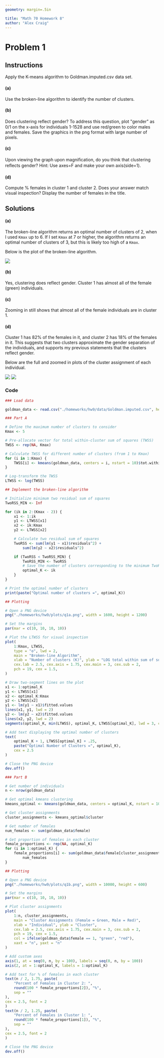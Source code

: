 ```yaml
---
geometry: margin=.5in

title: "Math 70 Homework 8"
author: "Alex Craig"
---
```


# Problem 1

## Instructions

Apply the K-means algorithm to Goldman.imputed.csv data set.

#### (a)

Use the broken-line algorithm to identify the number of clusters.

#### (b)

Does clustering reﬂect gender? To address this question, plot "gender" as 0/1 on the x-axis for individuals 1-1528 and use red/green to color males and females. Save the graphics in the png format with large number of pixels.

#### (c)

Upon viewing the graph upon magniﬁcation, do you think that clustering reﬂects gender? Hint: Use axes=F and make your own axis(side=1).

#### (d)

Compute % females in cluster 1 and cluster 2. Does your answer match visual inspection? Display the number of females in the title.

## Solutions

#### (a)

The broken-line algorithm returns an optimal number of clusters of 2, when I used `Kmax` up to 6. If I set `Kmax` at 7 or higher, the algorithm returns an optimal number of clusters of 3, but this is likely too high of a `Kmax`.

Below is the plot of the broken-line algorithm.

![](./plots/q1a.png)

#### (b)

Yes, clustering does reflect gender. Cluster $1$ has almost all of the female (green) individuals.

#### (c)

Zooming in still shows that almost all of the female individuals are in cluster $1$.

#### (d)

Cluster $1$ has $82\%$ of the females in it, and cluster $2$ has $18\%$ of the females in it. This suggests that two clusters approximate the gender separation of the individuals, and supports my previous statements that the clusters reflect gender.

Below are the full and zoomed in plots of the cluster assignment of each individual.

![](./plots/q1b.png)
![](./plots/q1b_close.png)

### Code

```r
### Load data

goldman_data <- read.csv("./homeworks/hw9/data/Goldman.imputed.csv", header = T)

### Part A

# Define the maximum number of clusters to consider
Kmax <- 5

# Pre-allocate vector for total within-cluster sum of squares (TWSS)
TWSS <- rep(NA, Kmax)

# Calculate TWSS for different number of clusters (from 1 to Kmax)
for (i in 1:Kmax) {
    TWSS[i] <- kmeans(goldman_data, centers = i, nstart = 10)$tot.withinss
}

# Log-transform the TWSS
LTWSS <- log(TWSS)

## Implement the broken-line algorithm

# Initialize minimum two residual sum of squares
TwoRSS_MIN <- Inf

for (ik in 2:(Kmax - 2)) {
    x1 <- 1:ik
    y1 <- LTWSS[x1]
    x2 <- ik:Kmax
    y2 <- LTWSS[x2]

    # Calculate two residual sum of squares
    TwoRSS <- sum(lm(y1 ~ x1)$residuals^2) +
        sum(lm(y2 ~ x2)$residuals^2)

    if (TwoRSS < TwoRSS_MIN) {
        TwoRSS_MIN <- TwoRSS
        # Save the number of clusters corresponding to the minimum TwoRSS
        optimal_K <- ik
    }
}

# Print the optimal number of clusters
print(paste("Optimal number of clusters =", optimal_K))

## Plotting

# Open a PNG device
png("./homeworks/hw9/plots/q1a.png", width = 1600, height = 1200)

# Set the margins
par(mar = c(10, 10, 10, 10))

# Plot the LTWSS for visual inspection
plot(
    1:Kmax, LTWSS,
    type = "o", lwd = 2,
    main = "Broken-line Algorithm",
    xlab = "Number of clusters (K)", ylab = "LOG total within sum of squares",
    cex.lab = 2.5, cex.axis = 1.75, cex.main = 3, cex.sub = 2,
    pch = 19, cex = 1.5,
)

# Draw two-segment lines on the plot
x1 <- 1:optimal_K
y1 <- LTWSS[x1]
x2 <- optimal_K:Kmax
y2 <- LTWSS[x2]
y1 <- lm(y1 ~ x1)$fitted.values
lines(x1, y1, lwd = 2)
y2 <- lm(y2 ~ x2)$fitted.values
lines(x2, y2, lwd = 2)
segments(optimal_K, min(LTWSS), optimal_K, LTWSS[optimal_K], lwd = 3, col = 2)

# Add text displaying the optimal number of clusters
text(
    optimal_K + 1, LTWSS[optimal_K] + .25,
    paste("Optimal Number of Clusters =", optimal_K),
    cex = 2.5
)

# Close the PNG device
dev.off()

### Part B

# Get number of individuals
n <- nrow(goldman_data)

# Get optimal kmeans clustering
kmeans_optimal <- kmeans(goldman_data, centers = optimal_K, nstart = 10)

# Get cluster assignments
cluster_assignments <- kmeans_optimal$cluster

# Get number of females
num_females <- sum(goldman_data$female)

# Get proportion of females in each cluster
female_proportions <- rep(NA, optimal_K)
for (i in 1:optimal_K) {
    female_proportions[i] <- sum(goldman_data$female[cluster_assignments == i]) /
        num_females
}

## Plotting

# Open a PNG device
png("./homeworks/hw9/plots/q1b.png", width = 10000, height = 600)

# Set the margins
par(mar = c(10, 10, 10, 10))

# Plot cluster assignments
plot(
    1:n, cluster_assignments,
    main = "Cluster Assignments (Female = Green, Male = Red)",
    xlab = "Individual", ylab = "Cluster",
    cex.lab = 2.5, cex.axis = 1.75, cex.main = 3, cex.sub = 2,
    pch = 19, cex = 1.5,
    col = ifelse(goldman_data$female == 1, "green", "red"),
    xaxt = "n", yaxt = "n"
)

# Add custom axes
axis(1, at = seq(0, n, by = 100), labels = seq(0, n, by = 100))
axis(2, at = 1:optimal_K, labels = 1:optimal_K)

# Add text for % of females in each cluster
text(n / 2, 1.75, paste(
    "Percent of Females in Cluster 2: ",
    round(100 * female_proportions[2]), "%",
    sep = ""
),
cex = 2.5, font = 2
)
text(n / 2, 1.25, paste(
    "Percent of Females in Cluster 1: ",
    round(100 * female_proportions[1]), "%",
    sep = ""
),
cex = 2.5, font = 2
)

# Close the PNG device
dev.off()
```
